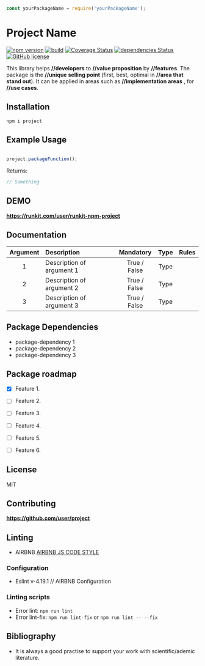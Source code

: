 ```javascript
	
const yourPackageName = require('yourPackageName');

```

# Project Name
[![npm version](https://badge.fury.io/js/recht.svg)](https://badge.fury.io/js/recht)
[![build](https://travis-ci.org/user/project.svg?branch=master)](https://travis-ci.org/user/project)
[![Coverage Status](https://coveralls.io/repos/github/user/project/badge.svg?branch=master)](https://coveralls.io/github/user/project?branch=master)
[![dependencies Status](https://david-dm.org/user/project/status.svg)](https://david-dm.org/user/project)
[![GitHub license](https://img.shields.io/badge/license-MIT-blue.svg)](https://raw.githubusercontent.com/user/project/master/LICENSE) 

This library helps **//developers** to **//value proposition** by **//features**. The package is the **//unique selling point** (first, best, optimal in **//area that stand out**). It can be applied in areas such as **//implementation areas** , for **//use cases**.

## Installation

` npm i project `

## Example Usage

```javascript

project.packageFunction();
```

Returns:
```javascript
// Something
```

## DEMO

**https://runkit.com/user/runkit-npm-project**

## Documentation

| Argument      | Description                                                                      | Mandatory      | Type                    |  Rules                                                                                                     |
|:-------------:|:---------------------------------------------------------------------------------|:--------------:|:-----------------------:|:----------------------------------------------------------------------------------------------------------:|
| 1             | Description of argument 1                                                        | True / False   | Type                    |                                                                                                            | 
| 2             | Description of argument 2                                                        | True / False   | Type                    |                                                                                                            | 
| 3             | Description of argument 3                                                        | True / False   | Type                    |                                                                                                            | 
 



## Package Dependencies

-   package-dependency 1
-   package-dependency 2
-   package-dependency 3

## Package roadmap

-   [x] Feature 1.
-   [ ] Feature 2.
-   [ ] Feature 3.
-   [ ] Feature 4.
-   [ ] Feature 5.
-   [ ] Feature 6.


## License

MIT

## Contributing

**https://github.com/user/project**

## Linting

-   AIRBNB
[AIRBNB JS CODE STYLE](https://dev.mysql.com/doc/ "AIRBNB JS CODE STYLE")

### Configuration

-   Eslint v-4.19.1 // AIRBNB Configuration

### Linting scripts

-   Error lint: `npm run lint`
-   Error lint-fix:  `npm run lint-fix` or `npm run lint -- --fix`

## Bibliography

-   It is always a good practise to support your work with scientific/ademic literature.